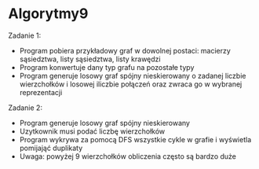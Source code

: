 # Algorytmy9
Zadanie 1: 
- Program pobiera przykładowy graf w dowolnej postaci: macierzy sąsiedztwa, listy sąsiedztwa, listy krawędzi 
- Program konwertuje dany typ grafu na pozostałe typy
- Program generuje losowy graf spójny nieskierowany o zadanej liczbie wierzchołków i losowej iliczbie połączeń oraz zwraca go w wybranej reprezentacji  

Zadanie 2:
- Program generuje losowy graf spójny nieskierowany
- Uzytkownik musi podać liczbę wierzchołków 
- Program wykrywa za pomocą DFS wszystkie cykle w grafie i wyświetla pomijająć duplikaty
- Uwaga: powyżej 9 wierzchołków obliczenia często są bardzo duże 

